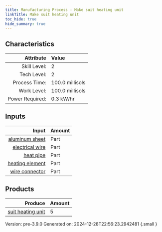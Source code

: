 ```yaml
---
title: Manufacturing Process - Make suit heating unit
linkTitle: Make suit heating unit
toc_hide: true
hide_summary: true
---
```



## Characteristics

| Attribute      | Value |
|--------:|:------|
|Skill Level:|2|
|Tech Level:|2|
|Process Time:|100.0 millisols|
|Work Level:|100.0 millisols|
|Power Required:|0.3 kW/hr|

## Inputs

| Input      | Amount |
|--------:|:------|
|[aluminum sheet](/docs/definitions/part/aluminum-sheet)|Part|1|
|[electrical wire](/docs/definitions/part/electrical-wire)|Part|1|
|[heat pipe](/docs/definitions/part/heat-pipe)|Part|1|
|[heating element](/docs/definitions/part/heating-element)|Part|1|
|[wire connector](/docs/definitions/part/wire-connector)|Part|4|

## Products


| Produce      | Amount |
|--------:|:------|
|[suit heating unit](/docs/definitions/part/suit-heating-unit)|5|


Version: pre-3.9.0 Generated on: 2024-12-28T22:56:23.2942481
{.small }


